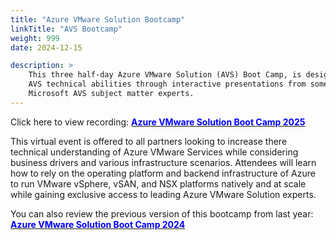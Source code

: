 ```yaml
---
title: "Azure VMware Solution Bootcamp"
linkTitle: "AVS Bootcamp"
weight: 999
date: 2024-12-15

description: >
    This three half-day Azure VMware Solution (AVS) Boot Camp, is designed to further enhance your
    AVS technical abilities through interactive presentations from some of the top
    Microsoft AVS subject matter experts.
---
```


Click here to view recording: [<span style="color:blue">**Azure VMware Solution Boot Camp 2025**</span>](https://aka.ms/AVSBootcamp2025)

This virtual event is offered to all partners looking to increase there
technical understanding of Azure VMware Services while considering business
drivers and various infrastructure scenarios. Attendees will learn how to rely
on the operating platform and backend infrastructure of Azure to run VMware
vSphere, vSAN, and NSX platforms natively and at scale while gaining exclusive
access to leading Azure VMware Solution experts.

You can also review the previous version of this bootcamp from last year: [<span style="color:blue">**Azure VMware Solution Boot Camp 2024**</span>](https://aka.ms/AVSBootcamp2024)



